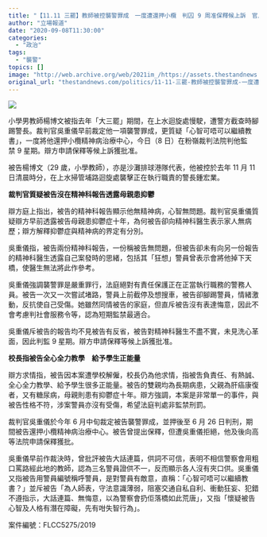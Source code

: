 ```yaml
---
title: "【11.11 三罷】教師被控襲警罪成　一度遭還押小欖　判囚 9 周准保釋候上訴　官斥未見悔意"
author: "立場報道"
date: "2020-09-08T11:30:00"
categories:
  - "政治"
tags:
  - "襲警"
topics: []
image: "http://web.archive.org/web/2021im_/https://assets.thestandnews.com/media/photos/20200908-15_kVBAT_uwxpEU3.png"
original_url: "thestandnews.com/politics/11-11-三罷-教師被控襲警罪成-一度遭還押小欖-判囚-9-周准保釋候上訴-官斥未見悔意"
---
```

![](http://web.archive.org/web/2021im_/https://assets.thestandnews.com/media/photos/20200908-15_kVBAT_uwxpEU3.png)

小學男教師楊博文被指去年「大三罷」期間，在上水迴旋處慢駛，遭警方截查時腳踢警長。裁判官吳重儀早前裁定他一項襲警罪成，更質疑「心智可唔可以繼續教書」，一度將他還押小欖精神病治療中心，今日（8 日）在粉嶺裁判法院判他監禁 9 星期。辯方申請保釋等候上訴獲批准。

被告楊博文（29 歲，小學教師），亦是沙灘排球港隊代表，他被控於去年 11 月 11 日清晨時分，在上水掃管埔路迴旋處襲擊正在執行職責的警長鍾宏業。

**裁判官質疑被告沒在精神科報告透露母親患抑鬱**

辯方庭上指出，被告的精神科報告顯示他無精神病，心智無問題。裁判官吳重儀質疑辯方早前透露被告母親患抑鬱症十年，為何被告卻向精神科醫生表示家人無病歷；辯方解釋抑鬱症與精神病的界定有分別。

吳重儀指，被告兩份精神科報告，一份稱被告無問題，但被告卻未有向另一份報告的精神科醫生透露自己案發時的思緒，包括其「狂想」警員曾表示會將他掉下天橋，使醫生無法將此作參考。

吳重儀強調襲警罪是嚴重罪行，法庭絕對有責任保護正在正當執行職務的警務人員。被告一次又一次嘗試堵路，警員上前截停及想搜車，被告卻腳踢警員，情緒激動，反抗使自己受傷。她雖然同情被告的家庭，但直斥被告沒有表達悔意，因此不會考慮判社會服務令等，認為短期監禁最適合。

吳重儀斥被告的報告均不見被告有反省，被告對精神科醫生不盡不實，未見洗心革面，因此判監 9 星期。辯方申請保釋等候上訴獲批准。

**校長指被告全心全力教學　給予學生正能量**

辯方求情指，被告因本案遭學校解僱，校長仍為他求情，指被吿負責任、有熱誠、全心全力教學、給予學生很多正能量。被告的雙親均為長期病患，父親為肝癌康復者，又有糖尿病，母親則患有抑鬱症十年。辯方強調，本案是非常單一的事件，與被告性格不符，涉案警員亦沒有受傷，希望法庭判處非監禁刑罰。

裁判官吳重儀於今年 6 月中旬裁定被告襲警罪成，並押後至 6 月 26 日判刑，期間被告還押小欖精神病治療中心。被告曾提出保釋，但遭吳重儀拒絕，他及後向高等法院申請保釋獲批。

吳重儀早前作裁決時，曾批評被告大話連篇，供詞不可信，表明不相信警察會用粗口罵路經此地的教師，認為三名警員證供不一，反而顯示各人沒有夾口供。吳重儀又指被告用警員編號稱呼警員，是對警員有敵意，直稱：「心智可唔可以繼續教書？」並斥被告「為人師表，守法意識薄弱，阻塞交通自私自利、衝動狂妄、犯錯不遵指示，大話連篇、無悔意，以為警察會扔佢落橋如此荒唐」，又指「懷疑被告心智及人格有潛在障礙，先有咁失智行為」。

案件編號：FLCC5275/2019